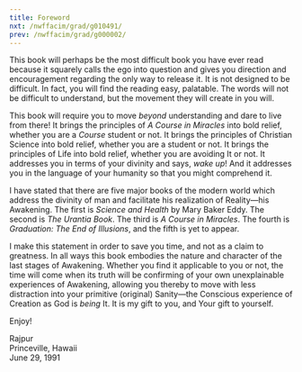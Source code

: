 ```yaml
---
title: Foreword 
nxt: /nwffacim/grad/g010491/
prev: /nwffacim/grad/g000002/
---
```


This book will perhaps be the most difficult book you have ever read
because it squarely calls the ego into question and gives you direction
and encouragement regarding the only way to release it. It is not
designed to be difficult. In fact, you will find the reading easy,
palatable. The words will not be difficult to understand, but the
movement they will create in you will.

This book will require you to move *beyond* understanding and dare to live
from there! It brings the principles of *A Course in Miracles* into bold
relief, whether you are a *Course* student or not. It brings the
principles of Christian Science into bold relief, whether you are a
student or not. It brings the principles of Life into bold relief,
whether you are avoiding It or not. It addresses you in terms of your
divinity and says, *wake up*! And it addresses you in the language of your
humanity so that you might comprehend it.

I have stated that there are five major books of the modern world which
address the divinity of man and facilitate his realization of
Reality—his Awakening. The first is *Science and Health* by Mary Baker
Eddy. The second is *The Urantia Book*. The third is *A Course
in Miracles*. The fourth is *Graduation: The End of Illusions*,
and the fifth is yet to appear.

I make this statement in order to save you time, and not as a claim to
greatness. In all ways this book embodies the nature and character of
the last stages of Awakening. Whether you find it applicable to you or
not, the time will come when its truth will be confirming of your own
unexplainable experiences of Awakening, allowing you thereby to move
with less distraction into your primitive (original) Sanity—the
Conscious experience of Creation as God is *being* It. It is my gift to
you, and Your gift to yourself.

Enjoy!

Rajpur \
Princeville, Hawaii \
June 29, 1991

